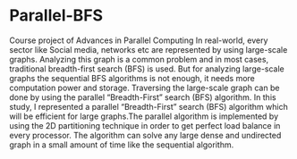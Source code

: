 # Parallel-BFS
Course project of Advances in Parallel Computing
In real-world, every sector like Social media, networks etc are represented by using large-scale
graphs. Analyzing this graph is a common problem and in most cases, traditional breadth-first
search (BFS) is used. But for analyzing large-scale graphs the sequential BFS algorithms is not
enough, it needs more computation power and storage. Traversing the large-scale graph can be
done by using the parallel “Breadth-First” search (BFS) algorithm. In this study, I represented
a parallel “Breadth-First” search (BFS) algorithm which will be efficient for large graphs.The
parallel algorithm is implemented by using the 2D partitioning technique in order to get perfect
load balance in every processor. The algorithm can solve any large dense and undirected graph
in a small amount of time like the sequential algorithm.

